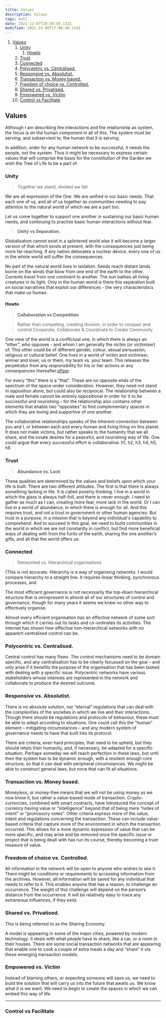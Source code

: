 ```yaml
---
title: Values
description: Values
tags: null
date: 2021-12-07T18:39:50.132Z
modified: 2021-12-08T17:06:40.124Z
---
```


1. [Values](#values)
   1. [Unity](#unity)
      1. [Howto](#howto)
   2. [Trust](#trust)
   3. [Connected](#connected)
   4. [Polycentric vs. Centralised.](#polycentric-vs-centralised)
   5. [Responsive vs. Absolutist.](#responsive-vs-absolutist)
   6. [Transaction vs. Money based.](#transaction-vs-money-based)
   7. [Freedom of choice vs. Controlled.](#freedom-of-choice-vs-controlled)
   8. [Shared vs. Privatised.](#shared-vs-privatised)
   9. [Empowered vs. Victim](#empowered-vs-victim)
   10. [Control vs Facilitate](#control-vs-facilitate)

## Values

Although I am describing the interactions and the relationship as system, the focus is on the human component in all of this. The system must be serving, and subservient to, the human that it is serving.

In addition, order for any human network to be successful, it needs the people, not the system. Thus it might be necessary to express certain values that will comprise the basis for the constitution of the Garden we wish the Tree of Life to be a part of.

### Unity

> Together we stand, divided we fall

We are all expression of the One. We are unified in our basic needs. That each one of us, and all of us together as communities needing to pay attention to the natural world of which we are a part too.

Let us come together to support one another in sustaining our basic human needs, and continuing to practise basic human interactions without fear.

> **Unity vs Separation.**

Globalisation cannot exist in a splintered world else it will become a larger version of that which exists at present, with the consequences just being more far-reaching. If any nation detonates a nuclear device, every one of us in the whole world will suffer the consequences.

No part of the natural world lives in isolation. Seeds reach distant lands borne on the winds that blow from one end of the earth to the other. Currents travel from one continent to another. The sun bathes all living creatures in its light. Only in the human world is there this separation built on social narratives that exploit our differences - the very characteristics that make us human.

#### Howto

> **Collaboration vs Competition**

> Rather than competing, creating division, in order to conquer and control
> Cooperate, Collaborate & Coordinate to Create Community

One view of the world is a conflictual one, in which there is always an “other”, who opposes - and whom I am generally the victim (or victimiser) of. This other could be of different gender, colour, sexual persuasion, religious or cultural belief. One lives in a world of victim and victimiser, winner and loser, us or them, my team vs. your team: This releases the perpetrator from any responsibility for his or her actions or any consequences thereafter.[pfizer](bio-)

For every “this” there is a “that”. These are on opposite ends of the spectrum of the space under consideration. However, they need not stand in opposition alone, but could also be reciprocal. The relationship between a male and female cannot be entirely oppositional in order for it to be successful and nourishing – for the relationship also contains other elements that enable two “opposites” to find complementary spaces in which they are loving and supportive of one another.

The collaborative relationships speaks of the inherent connection between you and I, or between each and every human and living thing on this planet. It does not make victims, but rather speaks to the humanity that we all share, and the innate desires for a peaceful, and nourishing way of life.
One could argue that every successful effort is collaborative.
h1, h2, h3, h4, h5, h6

### Trust

> **Abundance vs. Lack**

These qualities are determined by the values and beliefs upon which your life is built. There are two different attitudes. The first is that there is always something lacking in life. It is called poverty thinking. I live in a world in which the glass is always half-full, and there is never enough. I need to gather as much as I can, creating more fear, more lack in the world. Or I can live in a world of abundance, in which there is enough for all. And this requires trust, and not a trust in government or other human agencies. But trust in a purpose, in a mission that is beyond any individual's capability to comprehend. And to succeed in this goal, we need to build communities in the world in which we are not constantly in conflict, but find more beneficial ways of dealing with from the furits of the earth, sharing the one another’s gifts, and all that the world offers us.

### Connected

> Networked vs. Hierarchical organisations

{This is not accurate. Hierarchy is a way of organising networks. I would compare hierarchy to a straight line. It requires linear thinking, synchronous processes, and

The most efficient governance is not necessarily the top-down hierarchical structure that is omnipresent in almost all of our structures of control and governance, though for many years it seems we knew no other way to effectively organise.

Almost every efficient organisation has an effective network of some sort through which it carries out its tasks and co-ordinates its activities. The internet has shown how effective non-hierarchical networks with no apparent centralised control can be.

### Polycentric vs. Centralised.

Central control has many flaws. The control mechanisms need to be domain specific, and any centralisation has to be clearly focussed on the goal – and only arise if it benefits the purpose of the organisation that has been tasked with dealing with a specific issue. Polycentric networks have various stakeholders whose interests are represented in the network and collaborate to produce the desired outcome.

### Responsive vs. Absolutist.

There is no absolute solution, nor “eternal” regulations that can deal with the complexities of the societies in which we live and their interactions. Though there should be regulations and protocols of behaviour, these must be able to adapt according to situations. One could call this the “human” element – mitigating circumstances – and any modern system of governance needs to have that built into its protocol.

There are criteria, even hard principles, that need to be upheld, but they should retain their humanity, and, if necessary, be adapted for a specific situation. Perhaps someday we will reach perfection in these laws, but until then the system has to be dynamic enough, with a resilient enough core structure, so that it can deal with peripheral circumstances. We might be able to construct general laws, but none that can fit all situations.

### Transaction vs. Money based.

Moneyless, or money-free means that we will not be using money as we now know it, but rather a value-based mode of transaction. Crypto-currencies, combined with smart contracts, have introduced the concept of currency having value or “intelligence” beyond that of being mere “notes of intent” or “promissory notes”. Other criteria express more of the value, intent and regulations concerning the transaction. These can include value-based criteria that capture more of the environment in which the transaction occurred. This allows for a more dynamic expression of value that can be more specific, and may arise and be removed once the specific issue or project that is being dealt with has run its course, thereby becoming a truer measure of value.

### Freedom of choice vs. Controlled.

All information in the network will be open to anyone who wishes to see it. There might be conditions or requirements to accessing information from the archives. However, all information will be saved for any individual that needs to refer to it. This enables anyone that has a reason, to challenge an occurrence. The weight of this challenge will depend on the person’s distance from the occurrence. It will be relatively easy to trace any extraneous influences, if they exist.

### Shared vs. Privatised.

This is being referred to as the Sharing Economy.

A model is appearing in some of the major cities, powered by modern technology. It deals with what people have to share, like a car, or a room in their houses. There are some social transaction networks that are appearing that enable one to cook a couple of extra meals a day and “share” it via these emerging transaction models.

### Empowered vs. Victim

Instead of blaming others, or expecting someone will save us, we need to build the solution that will carry us into the future that awaits us. We know what it is we want. We need to begin to create the spaces in which we can embed this way of life.

---

### Control vs Facilitate
